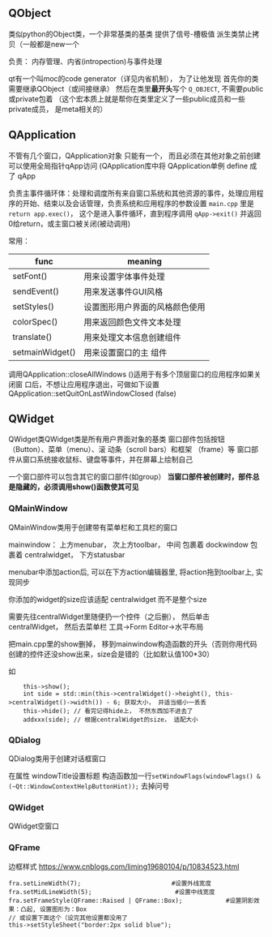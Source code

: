 ## QObject
类似python的Object类，一个非常基类的基类
提供了信号-槽极值
派生类禁止拷贝（一般都是new一个

负责： 内存管理、内省(intropection)与事件处理

qt有一个叫moc的code generator（详见内省机制）， 为了让他发现
首先你的类需要继承QObject（或间接继承）
然后在类里**最开头**写个 `Q_OBJECT`, 不需要public或private包着
（这个宏本质上就是帮你在类里定义了一些public成员和一些private成员， 是meta相关的）

## QApplication
不管有几个窗口，QApplication对象 只能有一个，  而且必须在其他对象之前创建
可以使用全局指针qApp访问 (QApplication库中将 QApplication单例 define 成了 qApp

负责主事件循环体：处理和调度所有来自窗口系统和其他资源的事件，处理应用程序的开始、结束以及会话管理，负责系统和应用程序的参数设置
`main.cpp` 里是 `return app.exec()`， 这个是进入事件循环，直到程序调用 `qApp->exit()` 并返回0给return，或主窗口被关闭(被动调用)

常用：

|func| meaning|
|-|-|
|  setFont()  |  用来设置字体事件处理  |
|  sendEvent()  |   用来发送事件GUI风格  |
|  setStyles()   |    设置图形用户界面的风格颜色使用  |
|  colorSpec()   |   用来返回颜色文件文本处理  |
|  translate()   |    用来处理文本信息创建组件  |
|  setmainWidget()   |   用来设置窗口的主  组件  |


调用QApplication::closeAllWindows ()适用于有多个顶层窗口的应用程序如果关闭窗 口后，不想让应用程序退出，可做如下设置QApplication::setQuitOnLastWindowClosed (false)

## QWidget

QWidget类QWidget类是所有用户界面对象的基类
窗口部件包括按钮（Button）、菜单（menu）、滚 动条（scroll bars）和框架 （frame）等
窗口部件从窗口系统接收鼠标、键盘等事件，并在屏幕上绘制自己

一个窗口部件可以包含其它的窗口部件(如group）
**当窗口部件被创建时，部件总是隐藏的，必须调用show()函数使其可见**

### QMainWindow
QMainWindow类用于创建带有菜单栏和工具栏的窗口

mainwindow： 上方menubar， 次上方toolbar， 中间 包裹着 dockwindow 包裹着 centralwidget， 下方statusbar

menubar中添加action后, 可以在下方action编辑器里, 将action拖到toolbar上, 实现同步

你添加的widget的size应该适配 centralwidget 而不是整个size

需要先往centralWidget里随便扔一个控件（之后删）， 然后单击centralWidget， 然后去菜单栏 工具->Form Editor->水平布局

把main.cpp里的show删掉， 移到mainwindow构造函数的开头（否则你用代码创建的控件还没show出来，size会是错的（比如默认值100*30）

如
```
    this->show();
    int side = std::min(this->centralWidget()->height(), this->centralWidget()->width()) - 6; 获取大小， 并适当缩小一丢丢
    this->hide(); // 看完记得hide上， 不然东西加不进去了
    addxxx(side); // 根据centralWidget的size， 适配大小
```

###  QDialog
QDialog类用于创建对话框窗口

在属性 windowTitle设置标题
构造函数加一行`setWindowFlags(windowFlags() & (~Qt::WindowContextHelpButtonHint));` 去掉问号

### QWidget
QWidget空窗口

### QFrame
边框样式 https://www.cnblogs.com/liming19680104/p/10834523.html

```
fra.setLineWidth(7);                         #设置外线宽度
fra.setMidLineWidth(5);                       #设置中线宽度
fra.setFrameStyle(QFrame::Raised | QFrame::Box);            #设置阴影效果：凸起, 设置图形为：Box
// 或设置下面这个（设完其他设置都没用了
this->setStyleSheet("border:2px solid blue");
```